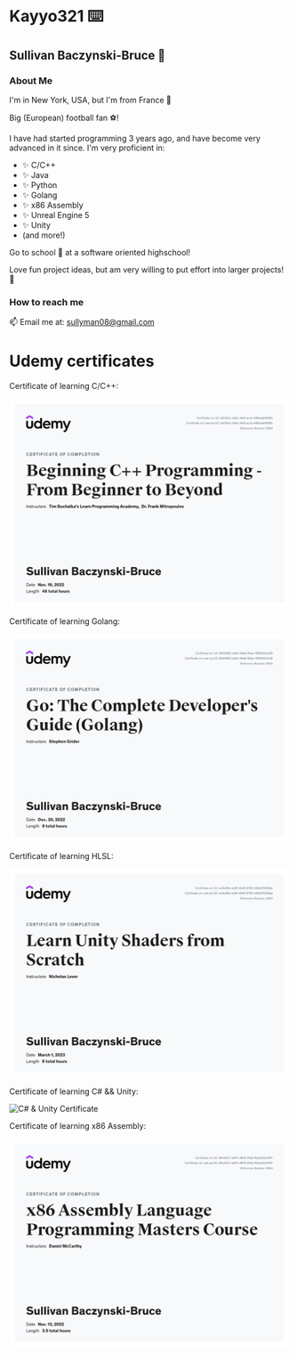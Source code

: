 <!--
**Kayyo321/Kayyo321** is a ✨ _special_ ✨ repository because its `README.md` (this file) appears on your GitHub profile.

Here are some ideas to get you started:

- 🔭 I’m currently working on ...
- 🌱 I’m currently learning ...
- 👯 I’m looking to collaborate on ...
- 🤔 I’m looking for help with ...
- 💬 Ask me about ...
- 📫 How to reach me: ...
- 😄 Pronouns: ...
- ⚡ Fun fact: ...
-->

# Kayyo321 ⌨️
## Sullivan Baczynski-Bruce 👋

### About Me

I'm in New York, USA, but I'm from France 🗼

Big (European) football fan ⚽!

I have had started programming 3 years ago, and have become very advanced in it since.
I'm very proficient in:
  * ✨ C/C++
  * ✨ Java
  * ✨ Python
  * ✨ Golang
  * ✨ x86 Assembly
  * ✨ Unreal Engine 5
  * ✨ Unity
  * (and more!)
  
Go to school 🏫 at a software oriented highschool!

Love fun project ideas, but am very willing to put effort into larger projects! 💪

### How to reach me

📫 Email me at: sullyman08@gmail.com

# Udemy certificates

Certificate of learning C/C++:

![C++ Certificate](readmeImgs/C++.jpg)

Certificate of learning Golang:

![Golang Certificate](readmeImgs/Golang.jpg)

Certificate of learning HLSL:

![HLSL Certificate](readmeImgs/HLSL.jpg)

Certificate of learning C# && Unity:

![C# & Unity Certificate](readmeImgs/UnityC#.jpg)

Certificate of learning x86 Assembly:

![x86 Assembly Certificate](readmeImgs/x86.jpg)
